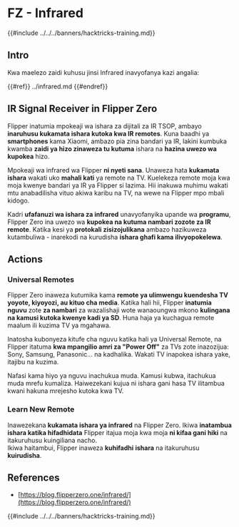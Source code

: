 # FZ - Infrared

{{#include ../../../banners/hacktricks-training.md}}

## Intro <a href="#ir-signal-receiver-in-flipper-zero" id="ir-signal-receiver-in-flipper-zero"></a>

Kwa maelezo zaidi kuhusu jinsi Infrared inavyofanya kazi angalia:

{{#ref}}
../infrared.md
{{#endref}}

## IR Signal Receiver in Flipper Zero <a href="#ir-signal-receiver-in-flipper-zero" id="ir-signal-receiver-in-flipper-zero"></a>

Flipper inatumia mpokeaji wa ishara za dijitali za IR TSOP, ambayo **inaruhusu kukamata ishara kutoka kwa IR remotes**. Kuna baadhi ya **smartphones** kama Xiaomi, ambazo pia zina bandari ya IR, lakini kumbuka kwamba **zaidi ya hizo zinaweza tu kutuma** ishara na **hazina uwezo wa kupokea** hizo.

Mpokeaji wa infrared wa Flipper **ni nyeti sana**. Unaweza hata **kukamata ishara** wakati uko **mahali kati** ya remote na TV. Kuelekeza remote moja kwa moja kwenye bandari ya IR ya Flipper si lazima. Hii inakuwa muhimu wakati mtu anabadilisha vituo akiwa karibu na TV, na wewe na Flipper mpo mbali kidogo.

Kadri **ufafanuzi wa ishara za infrared** unavyofanyika upande wa **programu**, Flipper Zero ina uwezo wa **kupokea na kutuma nambari zozote za IR remote**. Katika kesi ya **protokali zisizojulikana** ambazo hazikuweza kutambuliwa - inarekodi na kurudisha **ishara ghafi kama ilivyopokelewa**.

## Actions

### Universal Remotes

Flipper Zero inaweza kutumika kama **remote ya ulimwengu kuendesha TV yoyote, kiyoyozi, au kituo cha media**. Katika hali hii, Flipper **inatumia nguvu** zote **za nambari** za wazalishaji wote wanaoungwa mkono **kulingana na kamusi kutoka kwenye kadi ya SD**. Huna haja ya kuchagua remote maalum ili kuzima TV ya mgahawa.

Inatosha kubonyeza kitufe cha nguvu katika hali ya Universal Remote, na Flipper itatuma **kwa mpangilio amri za "Power Off"** za TVs zote inazozijua: Sony, Samsung, Panasonic... na kadhalika. Wakati TV inapokea ishara yake, itajibu na kuzima.

Nafasi kama hiyo ya nguvu inachukua muda. Kamusi kubwa, itachukua muda mrefu kumaliza. Haiwezekani kujua ni ishara gani hasa TV ilitambua kwani hakuna mrejesho kutoka kwa TV.

### Learn New Remote

Inawezekana **kukamata ishara ya infrared** na Flipper Zero. Ikiwa **inatambua ishara katika hifadhidata** Flipper itajua moja kwa moja **ni kifaa gani hiki** na itakuruhusu kuingiliana nacho.\
Ikiwa haitambui, Flipper inaweza **kuhifadhi** **ishara** na itakuruhusu **kuirudisha**.

## References

- [https://blog.flipperzero.one/infrared/](https://blog.flipperzero.one/infrared/)

{{#include ../../../banners/hacktricks-training.md}}
